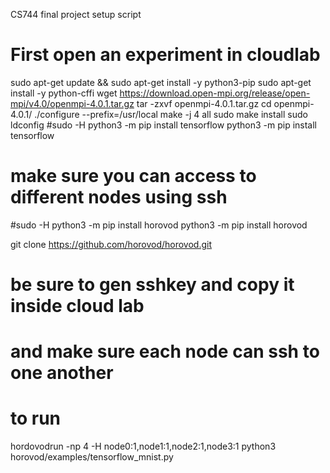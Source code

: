 CS744 final project setup script

# First open an experiment in cloudlab

sudo apt-get update && sudo apt-get install -y python3-pip
sudo apt-get install -y python-cffi
wget https://download.open-mpi.org/release/open-mpi/v4.0/openmpi-4.0.1.tar.gz
tar -zxvf openmpi-4.0.1.tar.gz
cd openmpi-4.0.1/
./configure --prefix=/usr/local
make -j 4 all 
sudo make install
sudo ldconfig
#sudo -H python3 -m pip install tensorflow
python3 -m pip install tensorflow

# make sure you can access to different nodes using ssh

#sudo -H python3 -m pip install horovod
python3 -m pip install horovod

git clone https://github.com/horovod/horovod.git

# be sure to gen sshkey and copy it inside cloud lab
# and make sure each node can ssh to one another

# to run
hordovodrun -np 4 -H node0:1,node1:1,node2:1,node3:1 python3 horovod/examples/tensorflow_mnist.py
